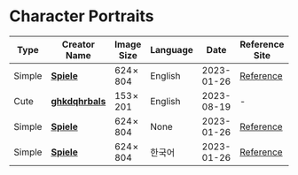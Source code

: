 # Character Portraits

| Type | Creator Name | Image Size | Language | Date | Reference Site |
|------|--------------|------------|----------|------|----------------|
| Simple | **[Spiele](./SpieleLifeEN)** | 624 × 804 | English | 2023-01-26 | [Reference](https://www.inven.co.kr/board/black/3584/50290) |
| Cute   | **[ghkdqhrbals](./simple-living)** | 153 × 201 | English | 2023-08-19 | - |
| Simple | **[Spiele](./SpieleLife)** | 624 × 804 | None | 2023-01-26 | [Reference](https://www.inven.co.kr/board/black/3584/50290) |
| Simple | **[Spiele](./SpieleLifeKR)** | 624 × 804 | 한국어 | 2023-01-26 | [Reference](https://www.inven.co.kr/board/black/3584/50290) |
